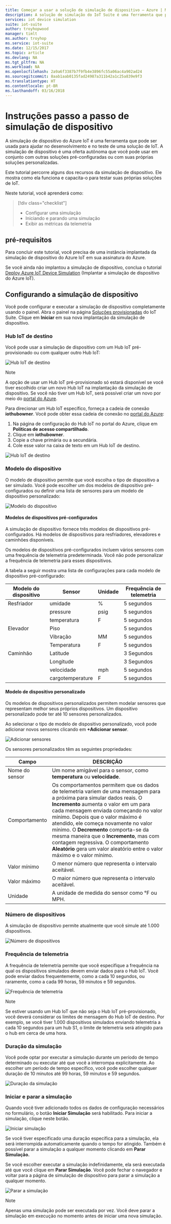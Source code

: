 ```yaml
---
title: Começar a usar a solução de simulação de dispositivo – Azure | Microsoft Docs
description: A solução de simulação do IoT Suite é uma ferramenta que pode ser usada para ajudar no desenvolvimento e no teste de uma solução de IoT. O serviço de simulação é uma oferta autônoma que pode ser usada em conjunto com outras soluções pré-configuradas ou com suas próprias soluções personalizadas.
services: iot device simulation
suite: iot-suite
author: troyhopwood
manager: timlt
ms.author: troyhop
ms.service: iot-suite
ms.date: 12/15/2017
ms.topic: article
ms.devlang: NA
ms.tgt_pltfrm: NA
ms.workload: NA
ms.openlocfilehash: 2a9a6f3387b7f9fb4e3896fc55a06ac4a902ad24
ms.sourcegitcommit: 8aab1aab0135fad24987a311b42a1c25a839e9f3
ms.translationtype: HT
ms.contentlocale: pt-BR
ms.lasthandoff: 03/16/2018
---
```

# <a name="device-simulation-walkthrough"></a>Instruções passo a passo de simulação de dispositivo

A simulação de dispositivo do Azure IoT é uma ferramenta que pode ser usada para ajudar no desenvolvimento e no teste de uma solução de IoT. A simulação de dispositivo é uma oferta autônoma que você pode usar em conjunto com outras soluções pré-configuradas ou com suas próprias soluções personalizadas.

Este tutorial percorre alguns dos recursos da simulação de dispositivo. Ele mostra como ela funciona e capacita-o para testar suas próprias soluções de IoT.

Neste tutorial, você aprenderá como:

>[!div class="checklist"]
> * Configurar uma simulação
> * Iniciando e parando uma simulação
> * Exibir as métricas da telemetria

## <a name="prerequisites"></a>pré-requisitos

Para concluir este tutorial, você precisa de uma instância implantada da simulação de dispositivo do Azure IoT em sua assinatura do Azure.

Se você ainda não implantou a simulação de dispositivo, conclua o tutorial [Deploy Azure IoT Device Simulation](iot-suite-device-simulation-deploy.md) (Implantar a simulação de dispositivo do Azure IoT).

## <a name="configuring-device-simulation"></a>Configurando a simulação de dispositivo

Você pode configurar e executar a simulação de dispositivo completamente usando o painel. Abra o painel na página [Soluções provisionadas](https://www.azureiotsuite.com/) do IoT Suite. Clique em **Iniciar** em sua nova implantação da simulação de dispositivo.

### <a name="target-iot-hub"></a>Hub IoT de destino

Você pode usar a simulação de dispositivo com um Hub IoT pré-provisionado ou com qualquer outro Hub IoT:

![Hub IoT de destino](media/iot-suite-device-simulation-explore/targethub.png)

> [!NOTE]
> A opção de usar um Hub IoT pré-provisionado só estará disponível se você tiver escolhido criar um novo Hub IoT na implantação da simulação de dispositivo. Se você não tiver um Hub IoT, será possível criar um novo por meio do [portal do Azure](https://portal.azure.com).

Para direcionar um Hub IoT específico, forneça a cadeia de conexão **iothubowner**. Você pode obter essa cadeia de conexão no [portal do Azure](https://portal.azure.com):

1. Na página de configuração do Hub IoT no portal do Azure, clique em **Políticas de acesso compartilhado**.
1. Clique em **iothubowner**.
1. Copie a chave primária ou a secundária.
1. Cole esse valor na caixa de texto em um Hub IoT de destino.

![Hub IoT de destino](media/iot-suite-device-simulation-explore/connectionstring.png)

### <a name="device-model"></a>Modelo do dispositivo

O modelo de dispositivo permite que você escolha o tipo de dispositivo a ser simulado. Você pode escolher um dos modelos de dispositivo pré-configurados ou definir uma lista de sensores para um modelo de dispositivo personalizado:

![Modelo do dispositivo](media/iot-suite-device-simulation-explore/devicemodel.png)

#### <a name="pre-configured-device-models"></a>Modelos de dispositivos pré-configurados

A simulação de dispositivo fornece três modelos de dispositivos pré-configurados. Há modelos de dispositivos para resfriadores, elevadores e caminhões disponíveis.

Os modelos de dispositivos pré-configurados incluem vários sensores com uma frequência de telemetria predeterminada. Você não pode personalizar a frequência de telemetria para esses dispositivos.

A tabela a seguir mostra uma lista de configurações para cada modelo de dispositivo pré-configurado:

| Modelo do dispositivo | Sensor | Unidade | Frequência de telemetria
| -------------| ------ | -----| --------------------|
| Resfriador | umidade | % | 5 segundos |
| | pressure | psig | 5 segundos |
| | temperatura | F | 5 segundos |
| Elevador | Piso | | 5 segundos |
| | Vibração | MM | 5 segundos |
| | Temperatura | F | 5 segundos |
| Caminhão | Latitude | | 3 Segundos |
| | Longitude | | 3 Segundos |
| | velocidade | mph | 5 segundos |
| | cargotemperature | F | 5 segundos |

#### <a name="custom-device-model"></a>Modelo de dispositivo personalizado

Os modelos de dispositivos personalizados permitem modelar sensores que representam melhor seus próprios dispositivos. Um dispositivo personalizado pode ter até 10 sensores personalizados.

Ao selecionar o tipo de modelo de dispositivo personalizado, você pode adicionar novos sensores clicando em **+Adicionar sensor**.

![Adicionar sensores](media/iot-suite-device-simulation-explore/customsensors.png)

Os sensores personalizados têm as seguintes propriedades:

| Campo | DESCRIÇÃO |
| ----- | ----------- |
| Nome do sensor | Um nome amigável para o sensor, como **temperatura** ou **velocidade**. |
| Comportamento | Os comportamentos permitem que os dados de telemetria variem de uma mensagem para a próxima para simular dados reais. O **Incremento** aumenta o valor em um para cada mensagem enviada começando no valor mínimo. Depois que o valor máximo é atendido, ele começa novamente no valor mínimo. O **Decremento** comporta-se da mesma maneira que o **Incremento**, mas com contagem regressiva. O comportamento **Aleatório** gera um valor aleatório entre o valor máximo e o valor mínimo. |
| Valor mínimo | O menor número que representa o intervalo aceitável. |
| Valor máximo | O maior número que representa o intervalo aceitável. |
| Unidade | A unidade de medida do sensor como °F ou MPH. |

### <a name="number-of-devices"></a>Número de dispositivos

A simulação de dispositivo permite atualmente que você simule até 1.000 dispositivos.

![Número de dispositivos](media/iot-suite-device-simulation-explore/numberofdevices.png)

### <a name="telemetry-frequency"></a>Frequência de telemetria

A frequência de telemetria permite que você especifique a frequência na qual os dispositivos simulados devem enviar dados para o Hub IoT. Você pode enviar dados frequentemente, como a cada 10 segundos, ou raramente, como a cada 99 horas, 59 minutos e 59 segundos.

![Frequência de telemetria](media/iot-suite-device-simulation-explore/frequency.png)

> [!NOTE]
> Se estiver usando um Hub IoT que não seja o Hub IoT pré-provisionado, você deverá considerar os limites de mensagem do Hub IoT de destino. Por exemplo, se você tiver 1.000 dispositivos simulados enviando telemetria a cada 10 segundos para um hub S1, o limite de telemetria será atingido para o hub em cerca de uma hora.

### <a name="simulation-duration"></a>Duração da simulação

Você pode optar por executar a simulação durante um período de tempo determinado ou executar até que você a interrompa explicitamente. Ao escolher um período de tempo específico, você pode escolher qualquer duração de 10 minutos até 99 horas, 59 minutos e 59 segundos.

![Duração da simulação](media/iot-suite-device-simulation-explore/duration.png)

### <a name="start-and-stop-the-simulation"></a>Iniciar e parar a simulação

Quando você tiver adicionado todos os dados de configuração necessários no formulário, o botão **Iniciar Simulação** será habilitado. Para iniciar a simulação, clique neste botão.

![Iniciar simulação](media/iot-suite-device-simulation-explore/start.png)

Se você tiver especificado uma duração específica para a simulação, ela será interrompida automaticamente quando o tempo for atingido. Também é possível parar a simulação a qualquer momento clicando em **Parar Simulação.**

Se você escolher executar a simulação indefinidamente, ela será executada até que você clique em **Parar Simulação**. Você pode fechar o navegador e voltar para a página de simulação de dispositivo para parar a simulação a qualquer momento.

![Parar a simulação](media/iot-suite-device-simulation-explore/stop.png)

> [!NOTE]
> Apenas uma simulação pode ser executada por vez. Você deve parar a simulação em execução no momento antes de iniciar uma nova simulação.
